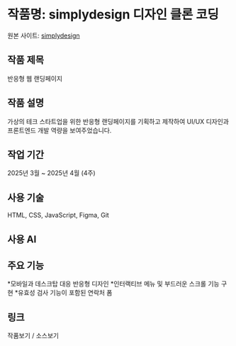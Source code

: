 # 작품명: simplydesign 디자인 클론 코딩
원본 사이트: [simplydesign](https://simplydesign.kr/)

## 작품 제목
반응형 웹 랜딩페이지

## 작품 설명
가상의 테크 스타트업을 위한 반응형 랜딩페이지를 기획하고 제작하여 UI/UX 디자인과 프론트엔드 개발 역량을 보여주었습니다.

## 작업 기간
2025년 3월 ~ 2025년 4월 (4주)

## 사용 기술
HTML, CSS, JavaScript, Figma, Git

## 사용 AI

## 주요 기능

*모바일과 데스크탑 대응 반응형 디자인
*인터랙티브 메뉴 및 부드러운 스크롤 기능 구현
*유효성 검사 기능이 포함된 연락처 폼

## 링크 
작품보기  / 소스보기
